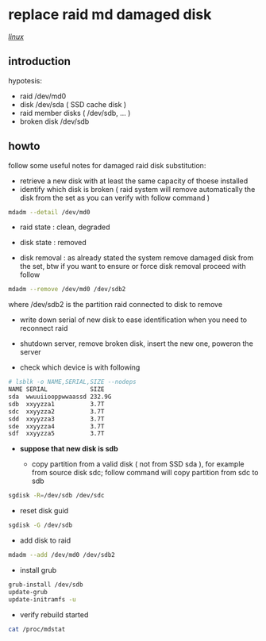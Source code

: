 # replace raid md damaged disk

*[linux](../README.md#linux)*

## introduction

hypotesis:
- raid /dev/md0
- disk /dev/sda ( SSD cache disk )
- raid member disks ( /dev/sdb, ... )
- broken disk /dev/sdb

## howto

follow some useful notes for damaged raid disk substitution:

- retrieve a new disk with at least the same capacity of thoese installed
- identify which disk is broken ( raid system will remove automatically the disk from the set as you can verify with follow command )

```sh
mdadm --detail /dev/md0
```

  - raid state : clean, degraded
  - disk state : removed

- disk removal : as already stated the system remove damaged disk from the set, btw if you want to ensure or force disk removal proceed with follow

```sh
mdadm --remove /dev/md0 /dev/sdb2
```

where /dev/sdb2 is the partition raid connected to disk to remove

- write down serial of new disk to ease identification when you need to reconnect raid

- shutdown server, remove broken disk, insert the new one, poweron the server

- check which device is with following

```sh
# lsblk -o NAME,SERIAL,SIZE --nodeps
NAME SERIAL            SIZE
sda  wwuuiiooppwwaassd 232.9G
sdb  xxyyzza1          3.7T
sdc  xxyyzza2          3.7T
sdd  xxyyzza3          3.7T
sde  xxyyzza4          3.7T
sdf  xxyyzza5          3.7T
```

- **suppose that new disk is sdb**

  - copy partition from a valid disk ( not from SSD sda ), for example from source disk sdc; follow command will copy partition from sdc to sdb

```sh
sgdisk -R=/dev/sdb /dev/sdc
```

  - reset disk guid

```sh
sgdisk -G /dev/sdb
```

  - add disk to raid

```sh
mdadm --add /dev/md0 /dev/sdb2
```

  - install grub

```sh
grub-install /dev/sdb
update-grub
update-initramfs -u
```

- verify rebuild started

```sh
cat /proc/mdstat
```
